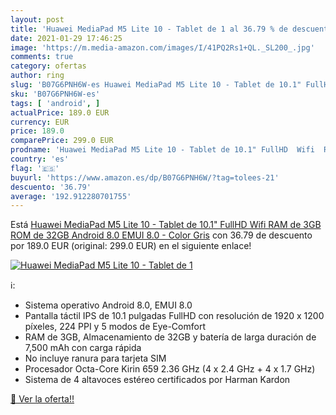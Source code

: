 ```yaml
---
layout: post
title: 'Huawei MediaPad M5 Lite 10 - Tablet de 1 al 36.79 % de descuento'
date: 2021-01-29 17:46:25
image: 'https://m.media-amazon.com/images/I/41PQ2Rs1+QL._SL200_.jpg'
comments: true
category: ofertas
author: ring
slug: 'B07G6PNH6W-es Huawei MediaPad M5 Lite 10 - Tablet de 10.1" FullHD Wifi...'
sku: 'B07G6PNH6W-es'
tags: [ 'android', ]
actualPrice: 189.0 EUR
currency: EUR
price: 189.0
comparePrice: 299.0 EUR
prodname: 'Huawei MediaPad M5 Lite 10 - Tablet de 10.1" FullHD  Wifi  RAM de 3GB  ROM de 32GB  Android 8.0  EMUI 8.0  - Color Gris'
country: 'es'
flag: '🇪🇸'
buyurl: 'https://www.amazon.es/dp/B07G6PNH6W/?tag=tolees-21'
descuento: '36.79'
average: '192.912280701755'
---
```


Está [Huawei MediaPad M5 Lite 10 - Tablet de 10.1" FullHD  Wifi  RAM de 3GB  ROM de 32GB  Android 8.0  EMUI 8.0  - Color Gris](https://www.amazon.es/dp/B07G6PNH6W/?tag=tolees-21) con 36.79 de descuento por 189.0 EUR (original: 299.0 EUR) en el siguiente enlace!

[![Huawei MediaPad M5 Lite 10 - Tablet de 1](https://m.media-amazon.com/images/I/41PQ2Rs1+QL._SL200_.jpg)](https://www.amazon.es/dp/B07G6PNH6W/?tag=tolees-21)

ℹ️:

- Sistema operativo Android 8.0, EMUI 8.0
- Pantalla táctil IPS de 10.1 pulgadas FullHD con resolución de 1920 x 1200 píxeles, 224 PPI y 5 modos de Eye-Comfort
- RAM de 3GB, Almacenamiento de 32GB y batería de larga duración de 7,500 mAh con carga rápida
- No incluye ranura para tarjeta SIM
- Procesador Octa-Core Kirin 659 2.36 GHz (4 x 2.4 GHz + 4 x 1.7 GHz)
- Sistema de 4 altavoces estéreo certificados por Harman Kardon

[🛒 Ver la oferta!!](https://www.amazon.es/dp/B07G6PNH6W/?tag=tolees-21)
